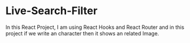 # Live-Search-Filter

In this React Project, I am using React Hooks and React Router and in this project if we write an character then it shows an related Image.
